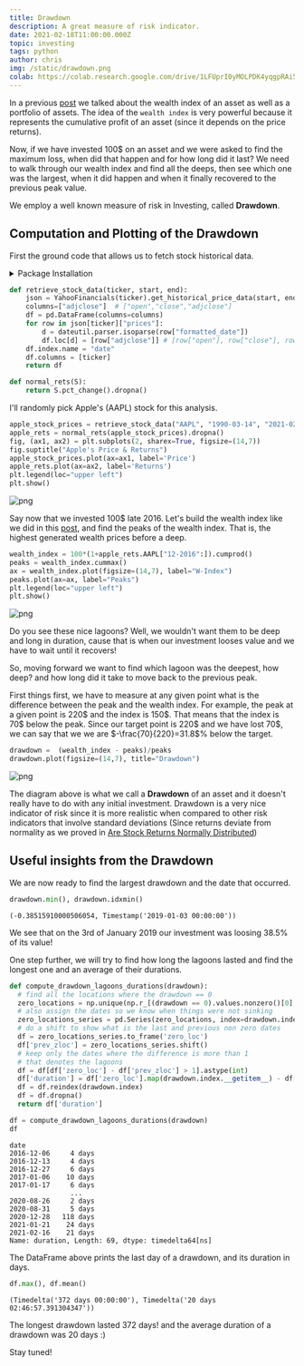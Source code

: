 ```yaml
---
title: Drawdown
description: A great measure of risk indicator.
date: 2021-02-18T11:00:00.000Z
topic: investing
tags: python
author: chris
img: /static/drawdown.png
colab: https://colab.research.google.com/drive/1LFUprI0yMOLPDK4yqgpRAi5sPrGrDhTi?usp=sharing
---
```


In a previous [post](/post/from-portfolio-wealth-index-to-index-fund) we talked about the wealth index of an asset as well as a portfolio of assets. The idea of the `wealth index` is very powerful because it represents the cumulative profit of an asset (since it depends on the price returns).

Now, if we have invested 100$ on an asset and we were asked to find the maximum loss, when did that happen and for how long did it last? We need to walk through our wealth index and find all the deeps, then see which one was the largest, when it did happen and when it finally recovered to the previous peak value.

We employ a well known measure of risk in Investing, called **Drawdown**.

## Computation and Plotting of the Drawdown

First the ground code that allows us to fetch stock historical data.

<details><summary>Package Installation</summary>
<p>

```python
%pip install yahoofinancials
from yahoofinancials import YahooFinancials
import pandas as pd
import matplotlib
import matplotlib.pyplot as plt
import seaborn as sns
import dateutil.parser
import numpy as np
```

</p>
</details>

```python
def retrieve_stock_data(ticker, start, end):
    json = YahooFinancials(ticker).get_historical_price_data(start, end, "daily")
    columns=["adjclose"]  # ["open","close","adjclose"]
    df = pd.DataFrame(columns=columns)
    for row in json[ticker]["prices"]:
        d = dateutil.parser.isoparse(row["formatted_date"])
        df.loc[d] = [row["adjclose"]] # [row["open"], row["close"], row["adjclose"]]
    df.index.name = "date"
    df.columns = [ticker]
    return df

def normal_rets(S):
    return S.pct_change().dropna()
```

I'll randomly pick Apple's (AAPL) stock for this analysis.

```python
apple_stock_prices = retrieve_stock_data("AAPL", "1990-03-14", "2021-02-17")
apple_rets = normal_rets(apple_stock_prices).dropna()
fig, (ax1, ax2) = plt.subplots(2, sharex=True, figsize=(14,7))
fig.suptitle("Apple's Price & Returns")
apple_stock_prices.plot(ax=ax1, label='Price')
apple_rets.plot(ax=ax2, label='Returns')
plt.legend(loc="upper left")
plt.show()
```

![png](drawdown/drawdown_3_0.png)

Say now that we invested 100$ late 2016. Let's build the wealth index like we did in this [post](/post/from-portfolio-wealth-index-to-index-fund), and find the peaks of the wealth index. That is, the highest generated wealth prices before a deep.

```python
wealth_index = 100*(1+apple_rets.AAPL["12-2016":]).cumprod()
peaks = wealth_index.cummax()
ax = wealth_index.plot(figsize=(14,7), label="W-Index")
peaks.plot(ax=ax, label="Peaks")
plt.legend(loc="upper left")
plt.show()
```
 
![png](drawdown/drawdown_5_0.png)

Do you see these nice lagoons? Well, we wouldn't want them to be deep and long in duration, cause that is when our investment looses value and we have to wait until it recovers!

So, moving forward we want to find which lagoon was the deepest, how deep? and how long did it take to move back to the previous peak.

First things first, we have to measure at any given point what is the difference between the peak and the wealth index. For example, the peak at a given point is 220\$ and the index is 150\$. That means that the index is 70\$ below the peak. Since our target point is 220\$ and we have lost 70\$, we can say that we we are $-\frac{70}{220}=31.8$% below the target.

```python
drawdown =  (wealth_index - peaks)/peaks
drawdown.plot(figsize=(14,7), title="Drawdown")
```

![png](drawdown/drawdown_7_1.png)

The diagram above is what we call a **Drawdown** of an asset and it doesn't really have to do with any initial investment. Drawdown is a very nice indicator of risk since it is more realistic when compared to other risk indicators that involve standard deviations (Since returns deviate from normality as we proved in [Are Stock Returns Normally Distributed](/post/are-stock-returns-normally-distributed))

## Useful insights from the Drawdown

We are now ready to find the largest drawdown and the date that occurred. 

```python
drawdown.min(), drawdown.idxmin()
```
    (-0.38515910000506054, Timestamp('2019-01-03 00:00:00'))

We see that on the 3rd of January 2019 our investment was loosing 38.5% of its value!

One step further, we will try to find how long the lagoons lasted and find the longest one and an average of their durations.

```python
def compute_drawdown_lagoons_durations(drawdown):
  # find all the locations where the drawdown == 0
  zero_locations = np.unique(np.r_[(drawdown == 0).values.nonzero()[0], len(drawdown) - 1])
  # also assign the dates so we know when things were not sinking
  zero_locations_series = pd.Series(zero_locations, index=drawdown.index[zero_locations])
  # do a shift to show what is the last and previous non zero dates
  df = zero_locations_series.to_frame('zero_loc')
  df['prev_zloc'] = zero_locations_series.shift()
  # keep only the dates where the difference is more than 1
  # that denotes the lagoons
  df = df[df['zero_loc'] - df['prev_zloc'] > 1].astype(int)
  df['duration'] = df['zero_loc'].map(drawdown.index.__getitem__) - df['prev_zloc'].map(drawdown.index.__getitem__)
  df = df.reindex(drawdown.index)
  df = df.dropna()
  return df['duration']
```

```python
df = compute_drawdown_lagoons_durations(drawdown)
df
```
    date
    2016-12-06     4 days
    2016-12-13     4 days
    2016-12-27     6 days
    2017-01-06    10 days
    2017-01-17     6 days
                   ...   
    2020-08-26     2 days
    2020-08-31     5 days
    2020-12-28   118 days
    2021-01-21    24 days
    2021-02-16    21 days
    Name: duration, Length: 69, dtype: timedelta64[ns]

The DataFrame above prints the last day of a drawdown, and its duration in days.

```python
df.max(), df.mean()
```
    (Timedelta('372 days 00:00:00'), Timedelta('20 days 02:46:57.391304347'))

The longest drawdown lasted 372 days! and the average duration of a drawdown was 20 days :)

Stay tuned!
